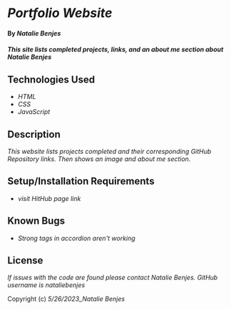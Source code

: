 # _Portfolio Website_

#### By _**Natalie Benjes**_

#### _This site lists completed projects, links, and an about me section about Natalie Benjes_

## Technologies Used

* _HTML_
* _CSS_
* _JavaScript_

## Description

_This website lists projects completed and their corresponding GitHub Repository links. Then shows an image and about me section._

## Setup/Installation Requirements

* _visit HitHub page link_



## Known Bugs

* _Strong tags in accordion aren't working_


## License

_If issues with the code are found please contact Natalie Benjes. GitHub username is nataliebenjes_

Copyright (c) _5/26/2023_Natalie Benjes_
